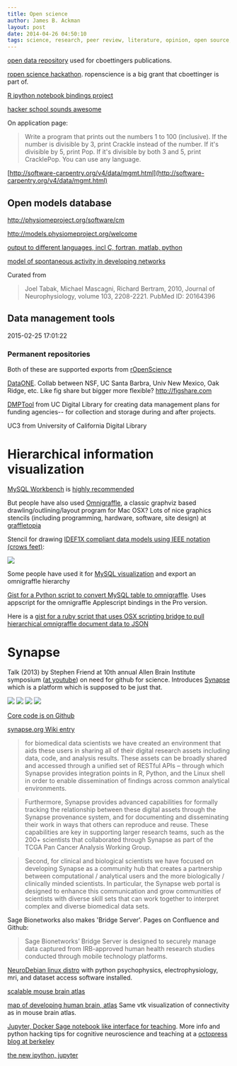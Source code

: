 ```yaml
---
title: Open science
author: James B. Ackman
layout: post
date: 2014-04-26 04:50:10  
tags: science, research, peer review, literature, opinion, open source, software development, markdown, data sharing, database  
---
```


[open data repository](http://datadryad.org) used for cboettingers publications.

[ropen science hackathon](http://simplystatistics.org/2014/04/10/the-ropensci-hackathon-ropenhack/). ropenscience is a big grant that cboettinger is part of.

[R ipython notebook bindings project](https://github.com/takluyver/IRkernel)

[hacker school sounds awesome](https://www.hackerschool.com)

On application page:  

>Write a program that prints out the numbers 1 to 100 (inclusive). If the number is divisible by 3, print Crackle instead of the number. If it's divisible by 5, print Pop. If it's divisible by both 3 and 5, print CracklePop. You can use any language.

[http://software-carpentry.org/v4/data/mgmt.html](http://software-carpentry.org/v4/data/mgmt.html)



## Open models database

http://physiomeproject.org/software/cm

http://models.physiomeproject.org/welcome

[output to different languages, incl C, fortran, matlab, python](http://models.physiomeproject.org/e/44/tabak_mascagni_bertram_2010.cellml/@@cellml_codegen)

[model of spontaneous activity in developing networks](http://models.physiomeproject.org/e/44/tabak_mascagni_bertram_2010.cellml/@@docgen)

Curated from 
>Joel Tabak, Michael Mascagni, Richard Bertram, 2010, Journal of Neurophysiology, volume 103, 2208-2221. PubMed ID: 20164396




##  Data management tools

2015-02-25 17:01:22


### Permanent repositories

Both of these are supported exports from [rOpenScience](http://ropensci.org)

[DataONE](https://www.dataone.org/best-practices).  Collab between NSF, UC Santa Barbra, Univ New Mexico, Oak Ridge, etc. Like fig share but bigger more flexible?
http://figshare.com


[DMPTool](https://dmp.cdlib.org) from UC Digital Library for creating data management plans for funding agencies-- for collection and storage during and after projects.

UC3 from University of California Digital Library






# Hierarchical information visualization

[MySQL Workbench](http://dev.mysql.com/downloads/workbench/) is [highly recommended](http://apple.stackexchange.com/questions/82592/is-there-a-good-sql-diagram-editor-drawing-mac-app-tool)

But people have also used [Omnigraffle](https://www.omnigroup.com/omnigraffle/), a classic graphviz based drawling/outlining/layout program for Mac OSX?  Lots of nice graphics stencils (including programming, hardware, software, site design) at [graffletopia](https://www.graffletopia.com/categories/programming)

Stencil for drawing [IDEF1X compliant data models using IEEE notation (crows feet)](https://www.graffletopia.com/stencils/588):

![]({{site.data_path}}/Screen_Shot_2015-08-10_at_11.38.16_AM.png)


Some people have used it for [MySQL visualization](http://mabblog.com/blog/2012/03/scripting-omnigraffle-mysql-json-visualization/) and export an omnigraffle hierarchy

[Gist for a Python script to convert MySQL table to omnigraffle](https://gist.github.com/iloveitaly/1486762).  Uses appscript for the omnigraffle Applescript bindings in the Pro version.

Here is a [gist for a ruby script that uses OSX scripting bridge to pull hierarchical omnigraffle document data to JSON](https://gist.github.com/iloveitaly/1487305)





# Synapse

Talk (2013) by Stephen Friend at 10th annual Allen Brain Institute symposium ([at youtube](https://www.youtube.com/watch?v=b24TOINYIqY)) on need for github for science. Introduces [Synapse](http://sagebase.org/synapse/) which is a platform which is supposed to be just that.


![]({{site.data_path}}/Screen_Shot_2015-08-28_at_2.29.04_PM.png)
![]({{site.data_path}}/Screen_Shot_2015-08-28_at_2.29.53_PM.png)
![]({{site.data_path}}/Screen_Shot_2015-08-28_at_2.28.56_PM.png)
![]({{site.data_path}}/Screen_Shot_2015-08-28_at_2.28.48_PM.png)

[Core code is on Github](http://gitub.com/Sage-Bionetworks/)

[synapse.org Wiki entry](https://www.synapse.org/#!Wiki:syn2305384/ENTITY)

>for biomedical data scientists we have created an environment that aids these users in sharing all of their digital research assets including data, code, and analysis results. These assets can be broadly shared and accessed through a unified set of RESTful APIs – through which Synapse provides integration points in R, Python, and the Linux shell in order to enable dissemination of findings across common analytical environments.   

> Furthermore, Synapse provides advanced capabilities for formally tracking the relationship between these digital assets through the Synapse provenance system, and for documenting and disseminating their work in ways that others can reproduce and reuse. These capabilities are key in supporting larger research teams, such as the 200+ scientists that collaborated through Synapse as part of the TCGA Pan Cancer Analysis Working Group.

>Second, for clinical and biological scientists we have focused on developing Synapse as a community hub that creates a partnership between computational / analytical users and the more biologically / clinically minded scientists. In particular, the Synapse web portal is designed to enhance this communication and grow communities of scientists with diverse skill sets that can work together to interpret complex and diverse biomedical data sets.



Sage Bionetworks also makes 'Bridge Server'.  Pages on Confluence and Github:  

>Sage Bionetworks’ Bridge Server is designed to securely manage data captured from IRB-approved human health research studies conducted through mobile technology platforms.





[NeuroDebian linux distro](http://neuro.debian.net/index.html#how-to-use-this-repository) with python psychophysics, electrophysiology, mri, and dataset access software installed. 


[scalable mouse brain atlas](http://scalablebrainatlas.incf.org/main/index.php?)


[map of developing human brain, atlas](http://www.brainspan.org/static/atlas)  Same vtk visualization of connectivity as in mouse brain atlas.


[Jupyter, Docker Sage notebook like interface for teaching](https://developer.rackspace.com/blog/deploying-jupyterhub-for-education/). More info and python hacking tips for cognitive neuroscience and teaching at a [octopress blog at berkeley](http://www.jesshamrick.com/2014/03/24/deploying-jupyterhub-for-education/)

[the new ipython, jupyter](http://jupyter.org/about.html)


